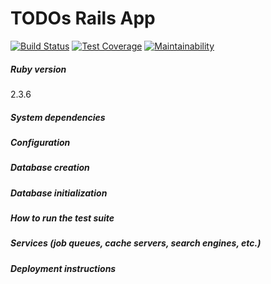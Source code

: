 # TODOs Rails App
[![Build Status](https://travis-ci.com/johnmusiu/ideas-app-rails.svg?branch=master)](https://travis-ci.com/johnmusiu/ideas-app-rails)
[![Test Coverage](https://api.codeclimate.com/v1/badges/e6c911dd8411e048394b/test_coverage)](https://codeclimate.com/github/johnmusiu/ideas-app-rails/test_coverage)
[![Maintainability](https://api.codeclimate.com/v1/badges/e6c911dd8411e048394b/maintainability)](https://codeclimate.com/github/johnmusiu/ideas-app-rails/maintainability)
##### Ruby version
2.3.6

##### System dependencies

##### Configuration

##### Database creation

##### Database initialization

##### How to run the test suite

##### Services (job queues, cache servers, search engines, etc.)

##### Deployment instructions
